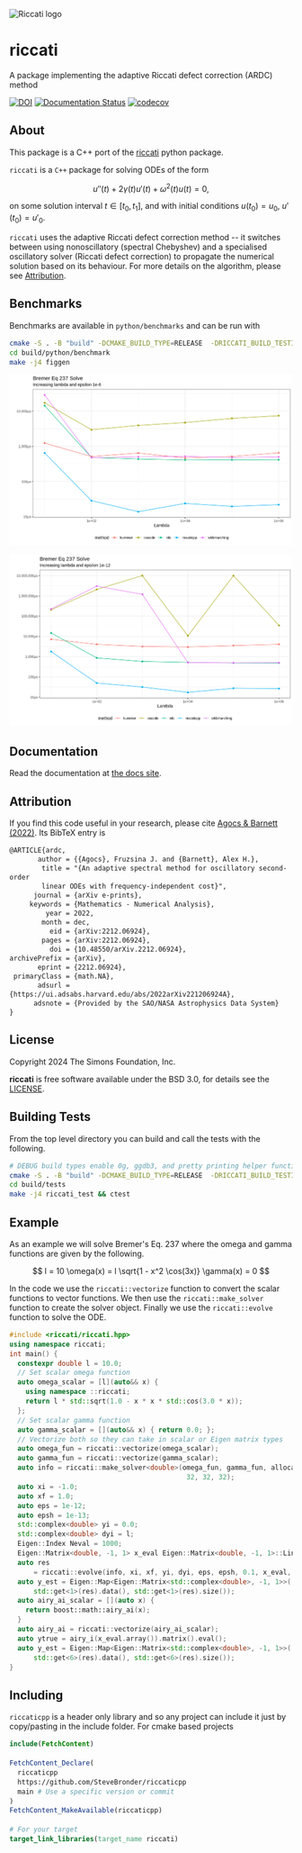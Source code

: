 ![Riccati logo](https://github.com/fruzsinaagocs/riccati/blob/master/logo.png?raw=true)

# riccati

A package implementing the adaptive Riccati defect correction (ARDC) method

[![DOI](https://joss.theoj.org/papers/10.21105/joss.05430/status.svg)](https://doi.org/10.21105/joss.05430)
[![Documentation Status](https://readthedocs.org/projects/riccati/badge/?version=latest)](https://riccati.readthedocs.io/en/latest/?badge=latest)
[![codecov](https://codecov.io/gh/fruzsinaagocs/riccati/branch/master/graph/badge.svg?token=XA47G7P1XM)](https://codecov.io/gh/fruzsinaagocs/riccati)

## About

This package is a C++ port of the [riccati](https://github.com/fruzsinaagocs/riccati) python package.

`riccati` is a `C++` package for solving ODEs of the form

$$ u''(t) + 2\gamma(t)u'(t) + \omega^2(t)u(t) = 0,$$

on some solution interval $t \in [t_0, t_1]$, and with initial conditions $u(t_0) = u_0$, $u'(t_0) = u'_0$.

`riccati` uses the adaptive Riccati defect correction method -- it switches
between using nonoscillatory (spectral Chebyshev) and a specialised oscillatory
solver (Riccati defect correction) to propagate the numerical solution based on
its behaviour. For more details on the algorithm, please see [Attribution](https://github.com/stevebronder/riccaticpp/blob/master/README.md#Attribution).

## Benchmarks

Benchmarks are available in `python/benchmarks` and can be run with

```bash
cmake -S . -B "build" -DCMAKE_BUILD_TYPE=RELEASE  -DRICCATI_BUILD_TESTING=ON
cd build/python/benchmark
make -j4 figgen
```

![bench1](./imgs/bremer1e6.png)

![bench2](./imgs/bremer1e12.png)



## Documentation

Read the documentation at [the docs site](https://stevebronder.com/riccaticpp/).

## Attribution

If you find this code useful in your research, please cite
[Agocs & Barnett (2022)](https://arxiv.org/abs/2212.06924). Its BibTeX entry is

    @ARTICLE{ardc,
           author = {{Agocs}, Fruzsina J. and {Barnett}, Alex H.},
            title = "{An adaptive spectral method for oscillatory second-order
            linear ODEs with frequency-independent cost}",
          journal = {arXiv e-prints},
         keywords = {Mathematics - Numerical Analysis},
             year = 2022,
            month = dec,
              eid = {arXiv:2212.06924},
            pages = {arXiv:2212.06924},
              doi = {10.48550/arXiv.2212.06924},
    archivePrefix = {arXiv},
           eprint = {2212.06924},
     primaryClass = {math.NA},
           adsurl = {https://ui.adsabs.harvard.edu/abs/2022arXiv221206924A},
          adsnote = {Provided by the SAO/NASA Astrophysics Data System}
    }

## License

Copyright 2024 The Simons Foundation, Inc.

**riccati** is free software available under the BSD 3.0, for
details see the [LICENSE](https://github.com/fruzsinaagocs/riccati/blob/master/LICENSE).

## Building Tests

From the top level directory you can build and call the tests with the following.

```bash
# DEBUG build types enable 0g, ggdb3, and pretty printing helper functions in utils
cmake -S . -B "build" -DCMAKE_BUILD_TYPE=RELEASE  -DRICCATI_BUILD_TESTING=ON -DRICCATI_BUILD_BENCHMARKS=ON -DRICCATI_BUILD_PYTHON=ON
cd build/tests
make -j4 riccati_test && ctest
```

## Example

As an example we will solve Bremer's Eq. 237 where the omega and gamma functions are given by the following.

$$
l = 10
\omega(x) = l \sqrt{1 - x^2 \cos(3x)}
\gamma(x) = 0
$$

In the code we use the `riccati::vectorize` function to convert the scalar functions to vector functions. 
We then use the `riccati::make_solver` function to create the solver object. 
Finally we use the `riccati::evolve` function to solve the ODE.

```cpp
#include <riccati/riccati.hpp>
using namespace riccati;
int main() {
  constexpr double l = 10.0;
  // Set scalar omega function
  auto omega_scalar = [l](auto&& x) {
    using namespace ::riccati;
    return l * std::sqrt(1.0 - x * x * std::cos(3.0 * x));
  };
  // Set scalar gamma function
  auto gamma_scalar = [](auto&& x) { return 0.0; };
  // Vectorize both so they can take in scalar or Eigen matrix types
  auto omega_fun = riccati::vectorize(omega_scalar);
  auto gamma_fun = riccati::vectorize(gamma_scalar);
  auto info = riccati::make_solver<double>(omega_fun, gamma_fun, allocator, 8,
                                            32, 32, 32);
  auto xi = -1.0;
  auto xf = 1.0;
  auto eps = 1e-12;
  auto epsh = 1e-13;
  std::complex<double> yi = 0.0;
  std::complex<double> dyi = l;
  Eigen::Index Neval = 1000;
  Eigen::Matrix<double, -1, 1> x_eval Eigen::Matrix<double, -1, 1>::LinSpaced(Neval, xi, xf);
  auto res
      = riccati::evolve(info, xi, xf, yi, dyi, eps, epsh, 0.1, x_eval, true);
  auto y_est = Eigen::Map<Eigen::Matrix<std::complex<double>, -1, 1>>(
      std::get<1>(res).data(), std::get<1>(res).size());
  auto airy_ai_scalar = [](auto x) {
    return boost::math::airy_ai(x);
  }
  auto airy_ai = riccati::vectorize(airy_ai_scalar);
  auto ytrue = airy_i(x_eval.array()).matrix().eval();
  auto y_est = Eigen::Map<Eigen::Matrix<std::complex<double>, -1, 1>>(
      std::get<6>(res).data(), std::get<6>(res).size());
}

```

## Including

`riccaticpp` is a header only library and so any project can include it just by copy/pasting in the include folder. For cmake based projects

```cmake
include(FetchContent)

FetchContent_Declare(
  riccaticpp
  https://github.com/SteveBronder/riccaticpp
  main # Use a specific version or commit
)
FetchContent_MakeAvailable(riccaticpp)

# For your target
target_link_libraries(target_name riccati)
```
